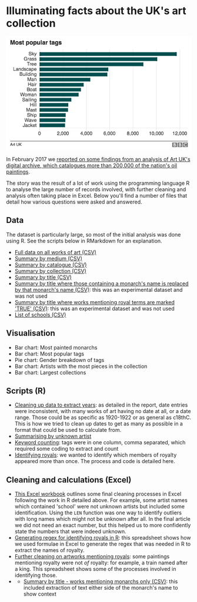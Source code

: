 # Illuminating facts about the UK's art collection

![](https://raw.githubusercontent.com/BBC-Data-Unit/art-uk/master/Mostpopulartags.png)

In February 2017 we [reported on some findings from an analysis of Art UK's digital archive, which catalogues more than 200,000 of the nation's oil paintings](http://www.bbc.co.uk/news/uk-england-38340015).

The story was the result of a lot of work using the programming language R to analyse the large number of records involved, with further cleaning and analysis often taking place in Excel. Below you'll find a number of files that detail how various questions were asked and answered. 

## Data

The dataset is particularly large, so most of the initial analysis was done using R. See the scripts below in RMarkdown for an explanation.

* [Full data on all works of art (CSV)](https://github.com/BBC-Data-Unit/art-uk/blob/master/artukdatafull.csv)
* [Summary by medium (CSV)](https://github.com/BBC-Data-Unit/art-uk/blob/master/artmedium.csv)
* [Summary by catalogue (CSV)](https://github.com/BBC-Data-Unit/art-uk/blob/master/catsum.csv)
* [Summary by collection (CSV)](https://github.com/BBC-Data-Unit/art-uk/blob/master/collectionsummary.csv)
* [Summary by title (CSV)](https://github.com/BBC-Data-Unit/art-uk/blob/master/titlepivot.csv)
* [Summary by title where those containing a monarch's name is replaced by that monarch's name (CSV)](https://github.com/BBC-Data-Unit/art-uk/blob/master/monarchs.csv): this was an experimental dataset and was not used
* [Summary by title where works mentioning royal terms are marked 'TRUE' (CSV)](https://github.com/BBC-Data-Unit/art-uk/blob/master/royalty.csv): this was an experimental dataset and was not used
* [List of schools (CSV)](https://github.com/BBC-Data-Unit/art-uk/blob/master/schools.csv)


## Visualisation

* Bar chart: Most painted monarchs
* Bar chart: Most popular tags
* Pie chart: Gender breakdown of tags
* Bar chart: Artists with the most pieces in the collection
* Bar chart: Largest collections

## Scripts (R)

* [Cleaning up data to extract years](https://github.com/BBC-Data-Unit/art-uk/blob/master/art%20notes%20and%20tasks.Rmd): as detailed in the report, date entries were inconsistent, with many works of art having no date at all, or a date range. Those could be as specific as 1920-1922 or as general as c18thC. This is how we tried to clean up dates to get as many as possible in a format that could be used to calculate from.
* [Summarising by unknown artist](https://github.com/BBC-Data-Unit/art-uk/blob/master/artists_summaries.Rmd)
* [Keyword counting](https://github.com/BBC-Data-Unit/art-uk/blob/master/keyword_counting.Rmd): tags were in one column, comma separated, which required some coding to extract and count
* [Identifying royals](https://github.com/BBC-Data-Unit/art-uk/blob/master/string_match_royalty.Rmd): we wanted to identify which members of royalty appeared more than once. The process and code is detailed here.

## Cleaning and calculations (Excel)

* [This Excel workbook](https://github.com/BBC-Data-Unit/art-uk/blob/master/artist_calculations.xlsx) outlines some final cleaning processes in Excel following the work in R detailed above. For example, some artist names which contained 'school' were not unknown artists but included some identification. Using the `LEN` function was one way to identify outliers with long names which might not be unknown after all. In the final article we did not need an exact number, but this helped us to more confidently state the numbers that were indeed unknown.
* [Generating regex for identifying royals in R](https://github.com/BBC-Data-Unit/art-uk/blob/master/generating%20R%20regex.xlsx): this spreadsheet shows how we used formulae in Excel to generate the regex that was needed in R to extract the names of royalty.
* [Further cleaning on artworks mentioning royals](https://github.com/BBC-Data-Unit/art-uk/blob/master/monarchsonly.xlsx): some paintings mentioning royalty were not *of* royalty: for example, a train named after a king. This spreadsheet shows some of the processes involved in identifying those.
* * [Summary by title - works mentioning monarchs only (CSV)](https://github.com/BBC-Data-Unit/art-uk/blob/master/monarchsonly.csv): this included extraction of text either side of the monarch's name to show context